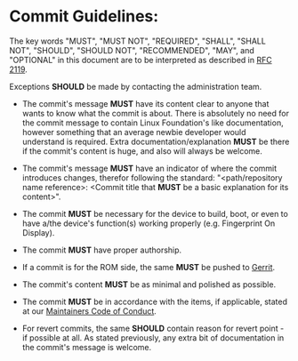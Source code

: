 # Commit Guidelines:

The key words "MUST", "MUST NOT", "REQUIRED", "SHALL", "SHALL NOT", "SHOULD", "SHOULD NOT", "RECOMMENDED",  "MAY", and "OPTIONAL" in this document are to be interpreted as described in [RFC 2119](https://tools.ietf.org/html/rfc2119).

Exceptions **SHOULD** be made by contacting the administration team.

- The commit's message **MUST** have its content clear to anyone that wants to know what the commit is about. There is absolutely no need for the commit message to contain Linux Foundation's like documentation, however something that an average newbie developer would understand is required. Extra documentation/explanation **MUST** be there if the commit's content is huge, and also will always be welcome.

- The commit's message **MUST** have an indicator of where the commit introduces changes, therefor following the standard: "<path/repository name reference>: <Commit title that **MUST** be a basic explanation for its content>".

- The commit **MUST** be necessary for the device to build, boot, or even to have a/the device's function(s) working properly (e.g. Fingerprint On Display).

- The commit **MUST** have proper authorship.

- If a commit is for the ROM side, the same **MUST** be pushed to [Gerrit](https://gerrit.aospk.org).

- The commit's content **MUST** be as minimal and polished as possible.

- The commit **MUST** be in accordance with the items, if applicable, stated at our [Maintainers Code of Conduct](https://github.com/AOSPK/docs/blob/master/maintainers_code_of_conduct.md).

- For revert commits, the same **SHOULD** contain reason for revert point - if possible at all. As stated previously, any extra bit of documentation in the commit's message is welcome.
